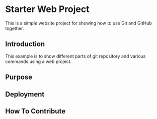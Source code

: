 # Starter Web Project

This is a simple website project for showing how to use Git and GitHub together.

## Introduction

This example is to show different parts of git repository and various commands using a web project.

## Purpose

## Deployment

## How To Contribute